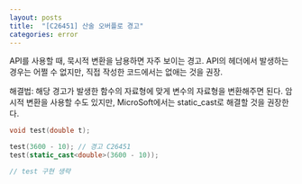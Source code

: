 ```yaml
---
layout: posts
title:  "[C26451] 산술 오버플로 경고"
categories: error
---
```


API를 사용할 때, 묵시적 변환을 남용하면 자주 보이는 경고.
API의 헤더에서 발생하는 경우는 어쩔 수 없지만, 직접 작성한 코드에서는 없애는 것을 권장.

해결법: 해당 경고가 발생한 함수의 자료형에 맞게 변수의 자료형을 변환해주면 된다.
암시적 변환을 사용할 수도 있지만, MicroSoft에서는 static_cast로 해결할 것을 권장한다.

```cpp
void test(double t);

test(3600 - 10); // 경고 C26451
test(static_cast<double>(3600 - 10));

// test 구현 생략
```
